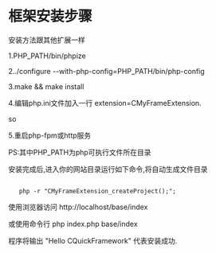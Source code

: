 <h1>框架安装步骤</h1>
<p>安装方法跟其他扩展一样</p>

<p>1.PHP_PATH/bin/phpize</p>
<p>2../configure --with-php-config=PHP_PATH/bin/php-config</p>
<p>3.make && make install</p>
<p>4.编辑php.ini文件加入一行 extension=CMyFrameExtension.</p>so
<p>5.重启php-fpm或http服务</p>
<p>PS:其中PHP_PATH为php可执行文件所在目录</p>
<p>安装完成后,进入你的网站目录运行如下命令,将自动生成文件目录</p>
<code><br>&nbsp;&nbsp;&nbsp;php -r "CMyFrameExtension_createProject();";&nbsp;&nbsp;&nbsp;<br></code>

<p>使用浏览器访问 http://localhost/base/index </p>
<p>或使用命令行 php index.php base/index </p>
<p>程序将输出 "Hello CQuickFramework" 代表安装成功.</p>
